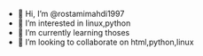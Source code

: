 - 👋 Hi, I’m @rostamimahdi1997
- 👀 I’m interested in linux,python
- 🌱 I’m currently learning thoses
- 💞️ I’m looking to collaborate on html,python,linux
